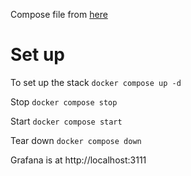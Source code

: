 Compose file from [here](https://dev.to/dm8ry/how-to-setup-grafana-with-postgresql-database-using-docker-compose-a-step-by-step-guide-1eg2)
# Set up
To set up the stack
```docker compose up -d```

Stop
```docker compose stop```

Start
```docker compose start```

Tear down
```docker compose down```

Grafana is at http://localhost:3111
